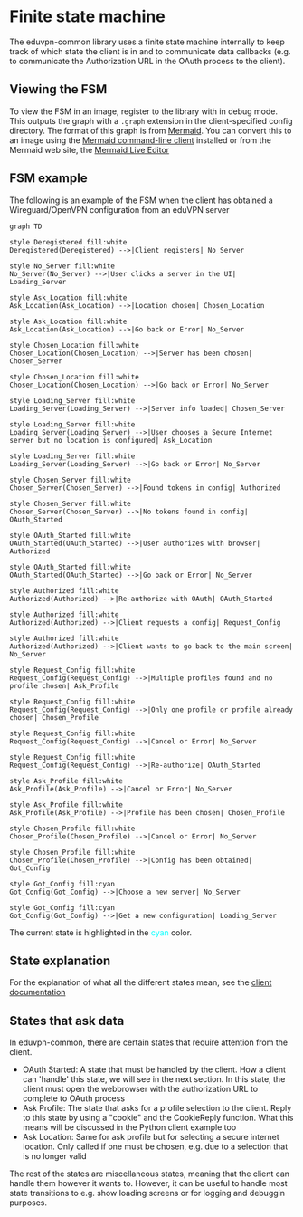 # Finite state machine

The eduvpn-common library uses a finite state machine internally to keep track of which state the client is in and to communicate data callbacks (e.g. to communicate the Authorization URL in the OAuth process to the client).

## Viewing the FSM
To view the FSM in an image, register to the library with in debug mode. This
outputs the graph with a `.graph` extension in the client-specified
config directory. The format of this
graph is from [Mermaid](https://mermaid-js.github.io/mermaid/#/). You
can convert this to an image using the [Mermaid command-line client](https://github.com/mermaid-js/mermaid-cli) installed or from the Mermaid web site, the [Mermaid Live Editor](https://mermaid.live)

## FSM example
The following is an example of the FSM when the client has obtained a Wireguard/OpenVPN configuration from an eduVPN server

```mermaid
graph TD

style Deregistered fill:white
Deregistered(Deregistered) -->|Client registers| No_Server

style No_Server fill:white
No_Server(No_Server) -->|User clicks a server in the UI| Loading_Server

style Ask_Location fill:white
Ask_Location(Ask_Location) -->|Location chosen| Chosen_Location

style Ask_Location fill:white
Ask_Location(Ask_Location) -->|Go back or Error| No_Server

style Chosen_Location fill:white
Chosen_Location(Chosen_Location) -->|Server has been chosen| Chosen_Server

style Chosen_Location fill:white
Chosen_Location(Chosen_Location) -->|Go back or Error| No_Server

style Loading_Server fill:white
Loading_Server(Loading_Server) -->|Server info loaded| Chosen_Server

style Loading_Server fill:white
Loading_Server(Loading_Server) -->|User chooses a Secure Internet server but no location is configured| Ask_Location

style Loading_Server fill:white
Loading_Server(Loading_Server) -->|Go back or Error| No_Server

style Chosen_Server fill:white
Chosen_Server(Chosen_Server) -->|Found tokens in config| Authorized

style Chosen_Server fill:white
Chosen_Server(Chosen_Server) -->|No tokens found in config| OAuth_Started

style OAuth_Started fill:white
OAuth_Started(OAuth_Started) -->|User authorizes with browser| Authorized

style OAuth_Started fill:white
OAuth_Started(OAuth_Started) -->|Go back or Error| No_Server

style Authorized fill:white
Authorized(Authorized) -->|Re-authorize with OAuth| OAuth_Started

style Authorized fill:white
Authorized(Authorized) -->|Client requests a config| Request_Config

style Authorized fill:white
Authorized(Authorized) -->|Client wants to go back to the main screen| No_Server

style Request_Config fill:white
Request_Config(Request_Config) -->|Multiple profiles found and no profile chosen| Ask_Profile

style Request_Config fill:white
Request_Config(Request_Config) -->|Only one profile or profile already chosen| Chosen_Profile

style Request_Config fill:white
Request_Config(Request_Config) -->|Cancel or Error| No_Server

style Request_Config fill:white
Request_Config(Request_Config) -->|Re-authorize| OAuth_Started

style Ask_Profile fill:white
Ask_Profile(Ask_Profile) -->|Cancel or Error| No_Server

style Ask_Profile fill:white
Ask_Profile(Ask_Profile) -->|Profile has been chosen| Chosen_Profile

style Chosen_Profile fill:white
Chosen_Profile(Chosen_Profile) -->|Cancel or Error| No_Server

style Chosen_Profile fill:white
Chosen_Profile(Chosen_Profile) -->|Config has been obtained| Got_Config

style Got_Config fill:cyan
Got_Config(Got_Config) -->|Choose a new server| No_Server

style Got_Config fill:cyan
Got_Config(Got_Config) -->|Get a new configuration| Loading_Server
```

The current state is highlighted in the <span style="color:cyan">cyan</span> color.

## State explanation

For the explanation of what all the different states mean, see the [client documentation](https://github.com/eduvpn/eduvpn-common/blob/v2/client/fsm.go#L14-L50)

## States that ask data

In eduvpn-common, there are certain states that require attention from the client.

- OAuth Started: A state that must be handled by the client. How a client can 'handle' this state, we will see in the next section. In this state, the client must open the webbrowser with the authorization URL to complete to OAuth process
- Ask Profile: The state that asks for a profile selection to the client. Reply to this state by using a "cookie" and the CookieReply function. What this means will be discussed in the Python client example too
- Ask Location: Same for ask profile but for selecting a secure internet location. Only called if one must be chosen, e.g. due to a selection that is no longer valid

The rest of the states are miscellaneous states, meaning that the client can handle them however it wants to. However, it can be useful to handle most state transitions to e.g. show loading screens or for logging and debuggin purposes.
